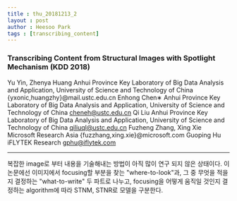```yaml
---
title : thu_20181213_2
layout : post
author : Heesoo Park
tags : [transcribing_content]
---
```


<h3>Transcribing Content from Structural Images with
Spotlight Mechanism (KDD 2018)</h3>


<p>

Yu Yin, Zhenya Huang
Anhui Province Key Laboratory of
Big Data Analysis and Application,
University of Science and Technology
of China
{yxonic,huangzhy}@mail.ustc.edu.cn
Enhong Chen∗
Anhui Province Key Laboratory of
Big Data Analysis and Application,
University of Science and Technology
of China
cheneh@ustc.edu.cn
Qi Liu
Anhui Province Key Laboratory of
Big Data Analysis and Application,
University of Science and Technology
of China
qiliuql@ustc.edu.cn
Fuzheng Zhang, Xing Xie
Microsoft Research Asia
{fuzzhang,xing.xie}@microsoft.com
Guoping Hu
iFLYTEK Research
gphu@iflytek.com








</p>

<hr />
<p>
복잡한 image로 부터 내용을 기술해내는 방법이 아직 많이 연구 되지 않은 상태이다. 이 논문에선 이미지에서 focusing할 부분을 찾는 "where-to-look"과, 그 중 무엇을 적을지 결정하는 "what-to-write" 두 파트로 나누고, focusing을 어떻게 움직일 것인지 결정하는 algorithm에 따라 STNM, STNR로 모델을 구분한다.
</p>
